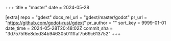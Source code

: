 +++
title = "master"
date = 2024-05-28

[extra]
repo = "gdext"
docs_rel_url = "gdext/master/godot"
pr_url = "https://github.com/godot-rust/gdext"
pr_author = ""
sort_key = 9999-01-01
date_time = 2024-05-28T20:48:02Z
commit_sha = "3d7575f6e8ded34b946305011ffaf7b69c613752"
+++


